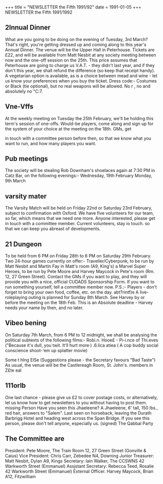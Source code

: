 +++
title = "NEWSLETTER the Fifth 1991/92"
date = 1991-01-05
+++
NEWSLETTER	the	Fifth	1991/1992

## 2lnnual Dinner

What are you going to be doing on
the evening of Tuesday, 3rd March? That's right, you're getting dressed up and coming along to this year's Annual Dinner. The venue will be the Upper Hall in Peterhouse.  Tickets are
£22, and will be available from Matt Nesbit at any society meeting between now and the one-off session on the 25th. This price assumes that Peterhouse are going to charge us
V.A.T. - they didn't last year, and if they don't this year, we shall refund the difference (so keep that receipt handy). A vegetarian option is available, as is a choice between mead and wine - let us know your preferences when you buy the ticket.
Dress code:- Costumes or Black (tie optional), but no real weapons will be allowed.  No  r  , no   and
absolutely  no "C:7.

## Vne-Vffs

At the weekly meeting on Tuesday
the 25th February, we'll be holding this term's session of one-offs. Would-be players, come along and sign up for the system of your choice at the meeting on the 18th. GMs, get

in touch with a committee person before then, so that we know what you want to run, and how many players you want.

## Pub meetings

The society  will be stealing  Rob
Downham's shoelaces again at 7:30 PM in Catz Bar, on the following evenings:-
Wednesday, 19th February
Monday, 9th March

## varsity  mater

The Varsity Match will be held on
Friday 22nd or Saturday 23rd February, subject to confirmation with Oxford. We have five volunteers for our team, so far, which means that we need one more. Anyone interested, please get in touch with a committee member.	Current volunteers, stay io touch. so that we can keep you abreast of developments.

## 21  Dungeon

To be held from 6 PM on Friday 28th to 6 PM on Saturday 29th February. Two 24-hour games currently on offer:-
Traveller/Cyberpunk, to be run by  Matt  Nesbit  and  Martin  Fay  in
Matt's room (A9, King's)  a
Marvel Super Heroes, to be run by Pete Moore and Harvey Maycock in Pete's room (Rm. 12, 27 Green Street).
Contact the GMs if you want to
play, and they will provide you with a
nice, official CUDADS Sponsorship Form. If you want to run something yourself, tell a committee member now.
P.S.:-  Players  - don't forget  to
bring your own food, coffee, etc. on the day.
abt?rintf)e
A live-roleplaying outing is planned for Sunday 8th March. See Harvey by or before the meeting on the 18th Feb. This is an Absolute deadline - Harvey needs your name by then, and no later.

## Vibeo bening

On Saturday 7th March, from 6 PM to 12 midnight, we shall be analysing the political subtexts of the following films:-
Robi.n. Hooe£ - Pi-i.nce of Thi.eves
("Because it's dull, you twit. It'll hurt more·)
.6.lica	atiea
( A cop buddy social conscience shoot-'em­ up splatter movie)

Some t hlng ElSe
(Suggestions please - the Secretary favours "Bad Taste")
As usual, the venue will be the Castlereagh Room, St. John's.
members in Z£te	eal

## 111orlb

One last chance - please give us
£2 to cover postage costs, or alternatively, let us know how to get newsletters to you without having to post them.
missing Person
Have you seen this Jhaeleene?
A Jhaeleene, 6' tall, 150 lbs., red hair, answers to "Salem". Last seen on horseback, leaving the Durath Barbrigg Hotel and heading west across the Span Bridge. If you see this person, please don't tell anyone, especially us.
(signed)
The Qabbal Party

## The	Committee	are

President:	Pete Moore,	The Train
Room 12, 27 Green Street (Gonville & Caius) <PJM29>
Vice President:	Chris Carr,	Zebedee
N4, Downing <CC112>
Junior Treasurer:	Matt Nesbit,	Dylan
A9, Kings
Secretary:	lain Walker,	The CCSWNS
42 Warkworth Street (Emmanuel)
Assjstant	Secretary:	Rebecca Teed,	Rosalie
42 Warkworth Street (Emmanuel) <RT108>
External Officer.	Harvey Maycock,	Brian
A12, Fitzwilliam <HRM10>
